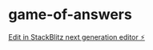 # game-of-answers

[Edit in StackBlitz next generation editor ⚡️](https://stackblitz.com/~/github.com/eslamabdallah74/game-of-answers)
